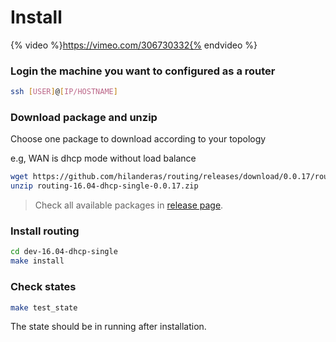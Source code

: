 # Install
{% video %}https://vimeo.com/306730332{% endvideo %}

### Login the machine you want to configured as a router
```bash
ssh [USER]@[IP/HOSTNAME]
```

### Download package and unzip
Choose one package to download according to your topology

e.g, WAN is dhcp mode without load balance
```bash
wget https://github.com/hilanderas/routing/releases/download/0.0.17/routing-16.04-dhcp-single-0.0.17.zip
unzip routing-16.04-dhcp-single-0.0.17.zip
```

> Check all available packages in [release page](https://github.com/elespejo/routing/releases).

### Install routing
```bash
cd dev-16.04-dhcp-single
make install
```


### Check states
```bash
make test_state
```

The state should be in running after installation.
